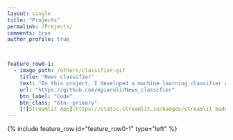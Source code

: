 ```yaml
---
layout: single
title: "Projects"
permalink: /Projects/
comments: true
author_profile: true



feature_row0-1:
  - image_path: /others/classifier.gif
    title: "News classifier"
    text: "In this project, I developed a machine learning classifier of argentine news. Includes the collection of news articles, the training of a supervised classification model and the creation of an interactive web application. The collected articles and the web application are in Spanish"
    url: "https://github.com/mgiaroli/News_classifier"
    btn_label: "Code"
    btn_class: "btn--primary"
    [![Streamlit App](https://static.streamlit.io/badges/streamlit_badge_black_white.svg)](https://share.streamlit.io/mgiaroli/news_classifier/main/7.Streamlit_App/news_streamlit.py)
---
```


{% include feature_row id="feature_row0-1" type="left" %}
<a name="Node.js app"></a>
